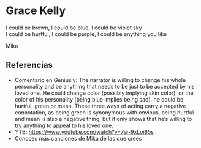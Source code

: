 # Grace Kelly

I could be brown, I could be blue, I could be violet sky  
I could be hurtful, I could be purple, I could be anything you like  


Mika

## Referencias
- Comentario en Geniusly: The narrator is willing to change his whole personality and be anything that needs to be just to be accepted by his loved one. He could change color (possibly implying skin color), or the color of his personality (being blue implies being sad), he could be hurtful, green or mean. These three ways of acting carry a negative connotation, as being green is synonymous with envious, being hurtful and mean is also a negative thing, but it only shows that he’s willing to try anything to appeal to his loved one.
- YTB: https://www.youtube.com/watch?v=7w-9xLoi85s
- Conoces más canciones de Mika de las que crees